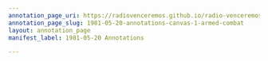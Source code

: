 ```yaml
---
annotation_page_uri: https://radiovenceremos.github.io/radio-venceremos-english-1/annotations/1981-05-20-annotations-canvas-1-armed-combat.json
annotation_page_slug: 1981-05-20-annotations-canvas-1-armed-combat
layout: annotation_page
manifest_label: 1981-05-20 Annotations

---
```

